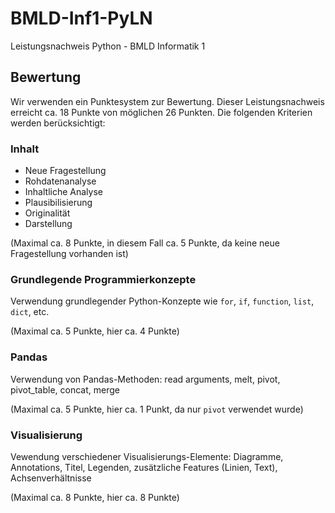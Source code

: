 # BMLD-Inf1-PyLN
Leistungsnachweis Python - BMLD Informatik 1 

## Bewertung 

Wir verwenden ein Punktesystem zur Bewertung. Dieser Leistungsnachweis erreicht ca. 18 Punkte von möglichen 26 Punkten. Die folgenden Kriterien werden berücksichtigt:

### Inhalt

- Neue Fragestellung
- Rohdatenanalyse 
- Inhaltliche Analyse 
- Plausibilisierung 
- Originalität 
- Darstellung 

(Maximal ca. 8 Punkte, in diesem Fall ca. 5 Punkte, da keine neue Fragestellung vorhanden ist)

### Grundlegende Programmierkonzepte 

Verwendung grundlegender Python-Konzepte wie `for`, `if`, `function`, `list`, `dict`, etc.

(Maximal ca. 5 Punkte, hier ca. 4 Punkte)

### Pandas

Verwendung von Pandas-Methoden: read arguments, melt, pivot, pivot_table, concat, merge 

(Maximal ca. 5 Punkte, hier ca. 1 Punkt, da nur `pivot` verwendet wurde)

### Visualisierung

Vewendung verschiedener Visualisierungs-Elemente: Diagramme, Annotations, Titel, Legenden, zusätzliche Features (Linien, Text), Achsenverhältnisse 

(Maximal ca. 8 Punkte, hier ca. 8 Punkte)

